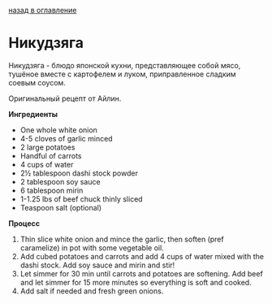 [назад в оглавление](../README.md)

# Никудзяга

Никудзяга - блюдо японской кухни, представляющее собой мясо, тушёное вместе с картофелем и луком, приправленное сладким соевым соусом.

Оригинальный рецепт от Айлин.

**Ингредиенты**
* One whole white onion
* 4-5 cloves of garlic minced
* 2 large potatoes
* Handful of carrots 
* 4 cups of water
* 2½ tablespoon dashi stock powder
* 2 tablespoon soy sauce
* 6 tablespoon mirin
* 1-1.25 lbs of beef chuck thinly sliced
* Teaspoon salt (optional)

**Процесс**
1. Thin slice white onion and mince the garlic, then soften (pref caramelize) in pot with some vegetable oil.
2. Аdd cubed potatoes and carrots and add 4 cups of water mixed with the dashi stock. Add soy sauce and mirin and stir!
3. Let simmer for  30 min until carrots and potatoes are softening. Add beef and let simmer for 15 more minutes so everything is soft and cooked.
4. Add salt if needed and fresh green onions.
